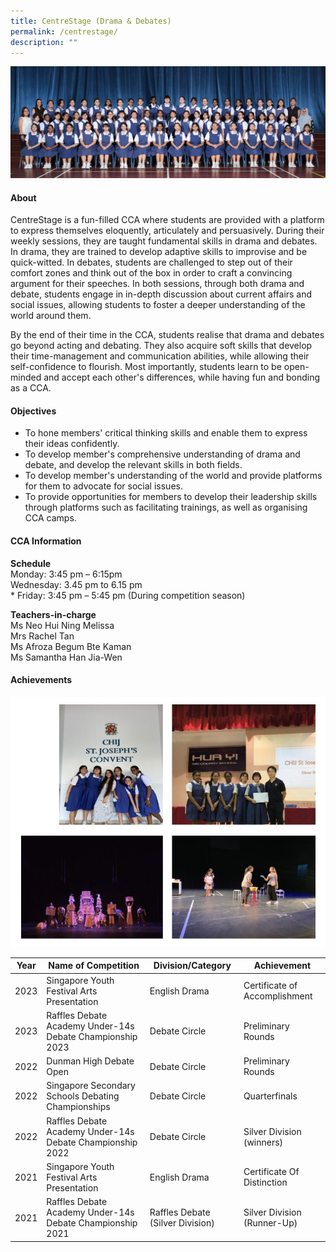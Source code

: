 ```yaml
---
title: CentreStage (Drama & Debates)
permalink: /centrestage/
description: ""
---
```

![](/images/CCA/2023/Centrestage/centrestage.jpg)

#### **About**
CentreStage is a fun-filled CCA where students are provided with a platform to express themselves eloquently, articulately and persuasively. During their weekly sessions, they are taught fundamental skills in drama and debates. In drama, they are trained to develop adaptive skills to improvise and be quick-witted. In debates, students are challenged to step out of their comfort zones and think out of the box in order to craft a convincing argument for their speeches. In both sessions, through both drama and debate, students engage in in-depth discussion about current affairs and social issues, allowing students to foster a deeper understanding of the world around them.

By the end of their time in the CCA, students realise that drama and debates go beyond acting and debating. They also acquire soft skills that develop their time-management and communication abilities, while allowing their self-confidence to flourish. Most importantly, students learn to be open-minded and accept each other's differences, while having fun and bonding as a CCA.

#### **Objectives**
*   To hone members' critical thinking skills and enable them to express their ideas confidently.
*   To develop member's comprehensive understanding of drama and debate, and develop the relevant skills in both fields.
*   To develop member's understanding of the world and provide platforms for them to advocate for social issues.
*   To provide opportunities for members to develop their leadership skills through platforms such as facilitating trainings, as well as organising CCA camps.

#### **CCA Information**

**Schedule**        
<br>Monday: 3:45 pm – 6:15pm
<br>Wednesday: 3.45 pm to 6.15 pm
<br>* Friday: 3:45 pm – 5:45 pm (During competition season)<br>

**Teachers-in-charge**
<br>Ms Neo Hui Ning Melissa <br> Mrs Rachel Tan<br>Ms Afroza Begum Bte Kaman <br>Ms Samantha Han Jia-Wen<br>




#### **Achievements**




<style type="text/css">
.tg  {border-collapse:collapse;border-spacing:0;}
.tg td{border-color:black;border-style:solid;border-width:1px;font-family:Arial, sans-serif;font-size:14px;
  overflow:hidden;padding:10px 5px;word-break:normal;}
.tg th{border-color:black;border-style:solid;border-width:1px;font-family:Arial, sans-serif;font-size:14px;
  font-weight:normal;overflow:hidden;padding:10px 5px;word-break:normal;}
.tg .tg-dgl5{background-color:#FFF;font-weight:bold;text-align:left;vertical-align:top}
.tg .tg-zr06{background-color:#FFF;text-align:left;vertical-align:middle}
.tg .tg-ktyi{background-color:#FFF;text-align:left;vertical-align:top}
</style>

   
![](/images/CCA/Visual%20&amp;%20Performing%20Arts/CentreStage%20(Drama%20&amp;%20Debates)/C2.png)



|Year | Name of Competition | Division/Category | Achievement |
| -------- | -------- | -------- | -------- |
| 2023     | Singapore Youth Festival Arts Presentation    | English Drama    | Certificate of Accomplishment |
| 2023     | Raffles Debate Academy Under-14s Debate  Championship 2023   | Debate Circle    | Preliminary Rounds |
| 2022     | Dunman High Debate Open   | Debate Circle    | Preliminary Rounds |
| 2022     | Singapore Secondary Schools Debating Championships   | Debate Circle    | Quarterfinals |
| 2022     | Raffles Debate Academy Under-14s Debate Championship 2022   | Debate Circle    | Silver Division (winners) |
| 2021     | Singapore Youth Festival Arts Presentation  | English Drama    | Certificate Of Distinction |
| 2021     | Raffles Debate Academy Under-14s Debate Championship 2021  | Raffles Debate (Silver Division)    | Silver Division (Runner-Up) |